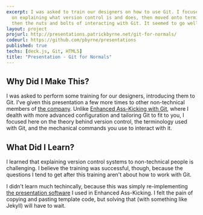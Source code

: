 ```yaml
---
excerpt: I was asked to train our designers on how to use Git. I focused first
  on explaining what version control is and does, then moved onto terminology,
  then the nuts and bolts of interacting with Git. It seemed to go well.
layout: project
projurl: http://presentations.patrickbyrne.net/git-for-normals/
codeurl: https://github.com/pbyrne/presentations
published: true
techs: [deck.js, Git, HTML5]
title: "Presentation - Git for Normals"
---
```


## Why Did I Make This?

I was asked to perform some training for our designers, introducing them to
Git. I've given this presentation a few more times to other non-technical
members of [the company][sportngin]. Unlike [Enhanced Ass-Kicking with
Git][ass-kicking], where I dealth with more advanced configuration and
tailoring Git to fit to you, I focused here on the theory behind version
control, the terminology used with Git, and the mechanical commands you use to
interact with it.

[sportngin]:http://sportngin.com
[ass-kicking]:http://presentations.patrickbyrne.net/git-ass-kicking/

## What Did I Learn?

I learned that explaining version control systems to non-technical people is
challenging. I believe the training was successful, though, because the
questions I tend to get after this training aren't about how to work with Git.

I didn't learn much techincally, because this was simply re-implementing [the
presentation software][deck.js] I used in Enhanced Ass-Kicking. I felt the pain
of copying and pasting template code, but solving that (with something like
Jekyll) will have to wait.

[deck.js]:http://imakewebthings.github.com/deck.js/
